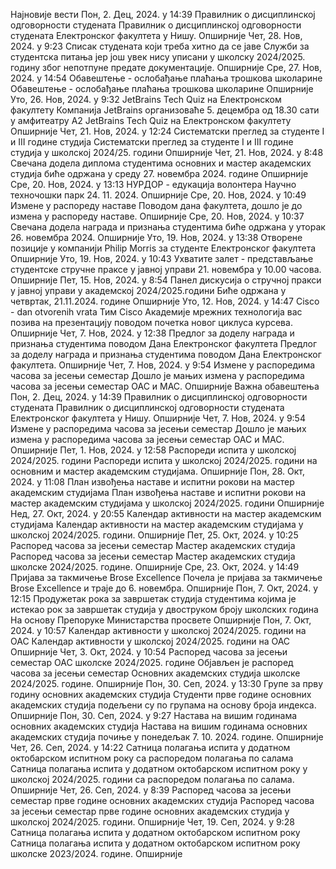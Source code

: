 Најновије вести
Пон, 2. Дец, 2024. у 14:39
Правилник о дисциплинској одговорности студената
Правилник о дисциплинској одговорности студената Електронског факултета у Нишу.
Опширније
Чет, 28. Нов, 2024. у 9:23
Списак студената који треба хитно да се јаве Служби за студентска питања
јер још увек нису уписани у школску 2024/2025. годину због непотпуне предате документације.
Опширније
Сре, 27. Нов, 2024. у 14:54
Обавештење - ослобађање плаћања трошкова школарине
Обавештење - ослобађање плаћања трошкова школарине
Опширније
Уто, 26. Нов, 2024. у 9:32
JetBrains Tech Quiz на Електронском факултету
Компанија JetBrains организоваће 5. децембра од 18.30 сати у амфитеатру А2 JetBrains Tech Quiz на Електронском факултету
Опширније
Чет, 21. Нов, 2024. у 12:24
Систематски преглед за студенте I и III године студија
Систематски преглед за студенте I и III године студија у школској 2024/25. години
Опширније
Чет, 21. Нов, 2024. у 8:48
Свечана додела диплома студентима основних и мастер академских студија
биће одржана у среду 27. новембра 2024. године
Опширније
Сре, 20. Нов, 2024. у 13:13
НУРДОР - едукација волонтера
Научно техночошки парк 24. 11. 2024.
Опширније
Сре, 20. Нов, 2024. у 10:49
Измене у распореду наставе
Поводом дана факултета, дошло је до измена у распореду наставе.
Опширније
Сре, 20. Нов, 2024. у 10:37
Свечанa додела награда и признања студентима
биће одржана у уторак 26. новембра 2024.
Опширније
Уто, 19. Нов, 2024. у 13:38
Отворене позиције у компанији Philip Morris
за студенте Електронског факултета
Опширније
Уто, 19. Нов, 2024. у 10:43
Ухватите залет - представљање студентске стручне праксе у јавној управи
21. новембра  у 10.00 часова.
Опширније
Пет, 15. Нов, 2024. у 8:54
Панел дискусија о стручној пракси у јавној управи у академској 2024/2025.години
Биће одржана у четвртак, 21.11.2024. године
Опширније
Уто, 12. Нов, 2024. у 14:47
Cisco - dan otvorenih vrata
Тим Cisco Академије мрежних технологија вас позива на презентацију поводом почетка новог циклуса курсева.
Опширније
Чет, 7. Нов, 2024. у 12:38
Предлог за доделу награда и признања студентима поводом Дана Електронског факултета
Предлог за доделу награда и признања студентима поводом Дана Електронског факултета.
Опширније
Чет, 7. Нов, 2024. у 9:54
Измене у распоредима часова за јесењи семестар
Дошло је мањих измена у распоредима часова за јесењи семестар ОАС и МАС.
Опширније
Важна обавештења
Пон, 2. Дец, 2024. у 14:39
Правилник о дисциплинској одговорности студената
Правилник о дисциплинској одговорности студената Електронског факултета у Нишу.
Опширније
Чет, 7. Нов, 2024. у 9:54
Измене у распоредима часова за јесењи семестар
Дошло је мањих измена у распоредима часова за јесењи семестар ОАС и МАС.
Опширније
Пет, 1. Нов, 2024. у 12:58
Распореди испита у школској 2024/2025. години
Распореди испита у школској 2024/2025. години на основним и мастер академским студијама.
Опширније
Пон, 28. Окт, 2024. у 11:08
План извођења наставе и испитни рокови на мастер академским студијама
План извођења наставе и испитни рокови на мастер академским студијама у школској 2024/2025. години
Опширније
Нед, 27. Окт, 2024. у 20:55
Календар активности на мастер академским студијама
Календар активности на мастер академским студијама у школској 2024/2025. години.
Опширније
Пет, 25. Окт, 2024. у 10:25
Распоред часова за јесењи семестар Мастер академских студија
Распоред часова за јесењи семестар Мастер академских студија школске 2024/2025. године.
Опширније
Сре, 23. Окт, 2024. у 14:49
Пријава за такмичење Brose Excellence
Почела је пријава за такмичење Brose Excellence и траје до 6. новембра.
Опширније
Пон, 7. Окт, 2024. у 12:15
Продужетак рока за завршетак студија студентима којима је истекао рок за завршетак студија у двоструком броју школских година
На основу Препоруке Министарства просвете
Опширније
Пон, 7. Окт, 2024. у 10:57
Календар активности у школској 2024/2025. години на ОАС
Календар активности у школској 2024/2025. години на ОАС
Опширније
Чет, 3. Окт, 2024. у 10:54
Распоред часова за јесењи семестар ОАС школске 2024/2025. године
Објављен је распоред часова за јесењи семестар Основних академских студија школске 2024/2025. године.
Опширније
Пон, 30. Сеп, 2024. у 13:30
Групе за прву годину основних академских студија
Студенти прве године основних академских студија подељени су по групама на основу броја индекса.
Опширније
Пон, 30. Сеп, 2024. у 9:27
Настава на вишим годинама основних академских студија
Настава на вишим годинама основних академских студија почиње у понедељак 7. 10. 2024. године.
Опширније
Чет, 26. Сеп, 2024. у 14:22
Сатница полагања испита у додатном октобарском испитном року са распоредом полагања по салама
Сатница полагања испита у додатном октобарском испитном року у школској 2024/2025. години са распоредом полагања по салама.
Опширније
Чет, 26. Сеп, 2024. у 8:39
Распоред часова за јесењи семестар прве године основних академских студија
Распоред часова за јесењи семестар прве године основних академских студија у школској 2024/2025. години.
Опширније
Чет, 19. Сеп, 2024. у 9:28
Сатница полагања испита у додатном октобарском испитном року
Сатница полагања испита у додатном октобарском испитном року школске 2023/2024. године.
Опширније